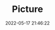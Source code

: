 ---
weight: 1
images:
- /images/edited/4.jpeg
title: Picture
date: 2022-05-17 21:46:22
tags: [luminarneo,work,ILCE7M3,49.0]
---